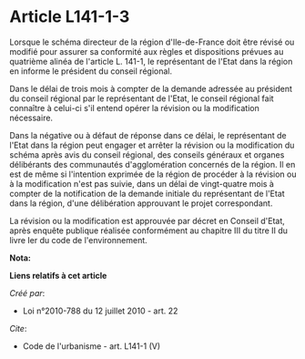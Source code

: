 # Article L141-1-3

Lorsque le schéma directeur de la région d'Ile-de-France doit être révisé ou modifié pour assurer sa conformité aux règles et
dispositions prévues au quatrième alinéa de l'article L. 141-1, le représentant de l'Etat dans la région en informe le
président du conseil régional. 

Dans le délai de trois mois à compter de la demande adressée au président du conseil régional par le représentant de l'Etat,
le conseil régional fait connaître à celui-ci s'il entend opérer la révision ou la modification nécessaire. 

Dans la négative ou à défaut de réponse dans ce délai, le représentant de l'Etat dans la région peut engager et arrêter la
révision ou la modification du schéma après avis du conseil régional, des conseils généraux et organes délibérants des
communautés d'agglomération concernés de la région. Il en est de même si l'intention exprimée de la région de procéder à la
révision ou à la modification n'est pas suivie, dans un délai de vingt-quatre mois à compter de la notification de la demande
initiale du représentant de l'Etat dans la région, d'une délibération approuvant le projet correspondant. 

La révision ou la modification est approuvée par décret en Conseil d'Etat, après enquête publique réalisée conformément au
chapitre III du titre II du livre Ier du code de l'environnement.

**Nota:**



**Liens relatifs à cet article**

_Créé par_:

  - Loi n°2010-788 du 12 juillet 2010 - art. 22

_Cite_:

  - Code de l'urbanisme - art. L141-1 (V)
